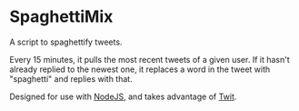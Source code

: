 # SpaghettiMix
A script to spaghettify tweets.

Every 15 minutes, it pulls the most recent tweets of a given user. If it hasn't already replied to the newest one, it replaces a word in the tweet with "spaghetti" and replies with that.

Designed for use with [NodeJS](https://nodejs.org/en/), and takes advantage of [Twit](https://github.com/ttezel/twit).
